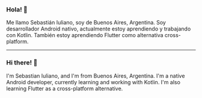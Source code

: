 ### Hola! 👋
Me llamo Sebastián Iuliano, soy de Buenos Aires, Argentina.
Soy desarrollador Android nativo, actualmente estoy aprendiendo y trabajando con Kotlin. También estoy aprendiendo Flutter como alternativa cross-platform.

___

### Hi there! 👋
I'm Sebastian Iuliano, and I'm from Buenos Aires, Argentina.
I'm a native Android developer, currently learning and working with Kotlin. I'm also learning Flutter as a cross-platform alternative.
